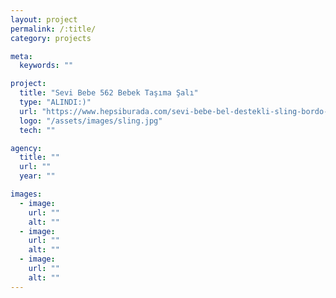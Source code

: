 ```yaml
---
layout: project
permalink: /:title/
category: projects

meta:
  keywords: ""

project:
  title: "Sevi Bebe 562 Bebek Taşıma Şalı"
  type: "ALINDI:)"
  url: "https://www.hepsiburada.com/sevi-bebe-bel-destekli-sling-bordo-p-HBV0000061NQY?magaza=Ebebek&wt_gl=cpc.nelk.6809.abo-anne-bakim-kozmetik-pla&gclid=CjwKCAjw8uLcBRACEiwAaL6MSQKqv41pciE0Xh4fIyewmTPoNMgk-0kSrog8UdpktBgSOrOp75nNfhoCY9MQAvD_BwE"
  logo: "/assets/images/sling.jpg"
  tech: ""

agency:
  title: ""
  url: ""
  year: ""

images:
  - image:
    url: ""
    alt: ""
  - image:
    url: ""
    alt: ""
  - image:
    url: ""
    alt: ""
---
```

<p></p>
